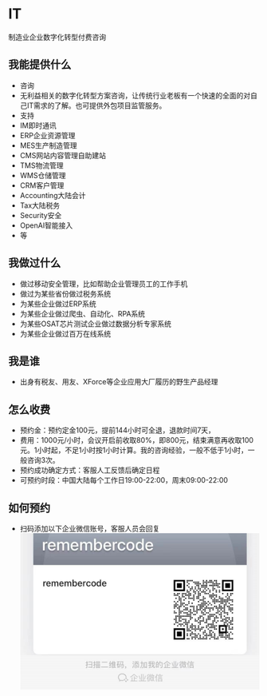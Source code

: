 # IT
制造业企业数字化转型付费咨询

## 我能提供什么
- 咨询
- 无利益相关的数字化转型方案咨询，让传统行业老板有一个快速的全面的对自己IT需求的了解。也可提供外包项目监管服务。
- 支持
- IM即时通讯
- ERP企业资源管理
- MES生产制造管理
- CMS网站内容管理自助建站
- TMS物流管理
- WMS仓储管理
- CRM客户管理
- Accounting大陆会计
- Tax大陆税务
- Security安全
- OpenAI智能接入
- 等

## 我做过什么
- 做过移动安全管理，比如帮助企业管理员工的工作手机
- 做过为某些省份做过税务系统
- 为某些企业做过ERP系统
- 为某些企业做过爬虫、自动化、RPA系统
- 为某些OSAT芯片测试企业做过数据分析专家系统
- 为某些企业做过百万在线系统

## 我是谁
- 出身有税友、用友、XForce等企业应用大厂履历的野生产品经理

## 怎么收费
- 预约金：预约定金100元，提前144小时可全退，退款时间7天，
- 费用：1000元/小时，会议开启前收取80%，即800元，结束满意再收取100元。1小时起，不足1小时按1小时计算。我的咨询经验，一般不低于1小时，一般咨询3次。
- 预约成功确定方式：客服人工反馈后确定日程
- 可预约时段：中国大陆每个工作日19:00-22:00，周末09:00-22:00

## 如何预约
- 扫码添加以下企业微信账号，客服人员会回复
![remembercode@remembercode](https://github.com/remembercode/IT/blob/main/img/%E4%BC%81%E4%B8%9A%E5%BE%AE%E4%BF%A1_20230425133337.jpg)
